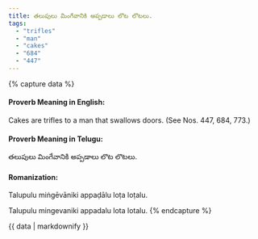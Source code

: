 ```yaml
---
title: తలుపులు మింగేవానికి అప్పడాలు లొట లొటలు.
tags:
  - "trifles"
  - "man"
  - "cakes"
  - "684"
  - "447"
---
```


{% capture data %}
#### Proverb Meaning in English:
Cakes are trifles to a man that swallows doors.
(See Nos. 447, 684, 773.)

#### Proverb Meaning in Telugu:
తలుపులు మింగేవానికి అప్పడాలు లొట లొటలు.

#### Romanization:
Talupulu miṅgēvāniki appaḍālu loṭa loṭalu.

Talupulu mingevaniki appadalu lota lotalu.
{% endcapture %}

{{ data | markdownify }}

